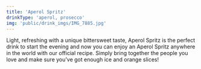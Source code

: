 ```yaml
---
title: 'Aperol Spritz'
drinkType: 'aperol, prosecco'
img: 'public/drink_imgs/IMG_7885.jpg'
---
```

Light, refreshing with a unique bittersweet taste, Aperol Spritz is the perfect drink to start the evening and now you can enjoy an Aperol Spritz anywhere in the world with our official recipe. Simply bring together the people you love and make sure you’ve got enough ice and orange slices!